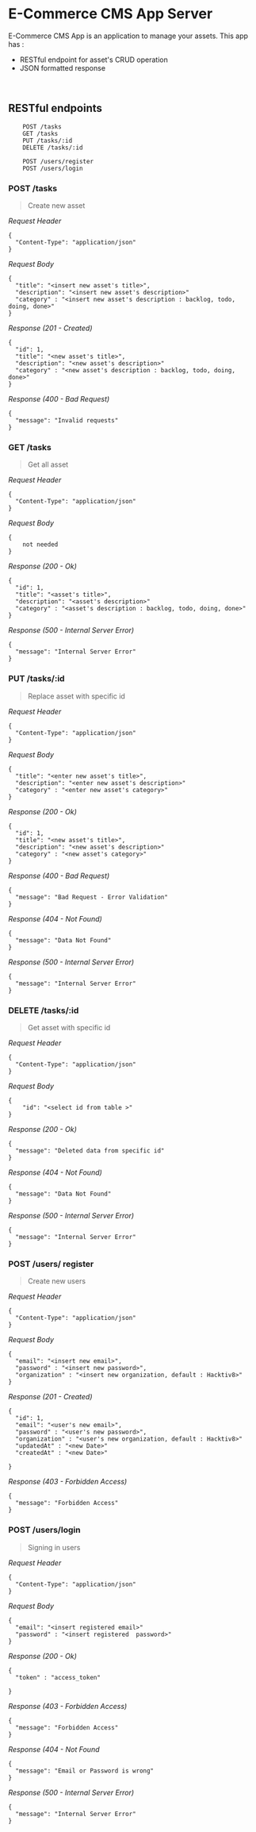 # E-Commerce CMS App Server
E-Commerce CMS  App is an application to manage your assets. This app has : 
* RESTful endpoint for asset's CRUD operation
* JSON formatted response

&nbsp;

## RESTful endpoints
```
    POST /tasks
    GET /tasks
    PUT /tasks/:id
    DELETE /tasks/:id

```
```
    POST /users/register
    POST /users/login

```


### POST /tasks

> Create new asset

_Request Header_
```
{
  "Content-Type": "application/json"
}
```

_Request Body_
```
{
  "title": "<insert new asset's title>",
  "description": "<insert new asset's description>"
  "category" : "<insert new asset's description : backlog, todo, doing, done>"
}
```

_Response (201 - Created)_
```
{
  "id": 1,
  "title": "<new asset's title>",
  "description": "<new asset's description>"
  "category" : "<new asset's description : backlog, todo, doing, done>"
}
```

_Response (400 - Bad Request)_
```
{
  "message": "Invalid requests"
}
```

### GET /tasks

> Get all asset

_Request Header_
```
{
  "Content-Type": "application/json"
}
```

_Request Body_
```
{
    not needed
}
```

_Response (200 - Ok)_
```
{
  "id": 1,
  "title": "<asset's title>",
  "description": "<asset's description>"
  "category" : "<asset's description : backlog, todo, doing, done>"
}
```

_Response (500 - Internal Server Error)_
```
{
  "message": "Internal Server Error"
}
```

### PUT /tasks/:id

> Replace asset with specific id

_Request Header_
```
{
  "Content-Type": "application/json"
}
```

_Request Body_
```
{
  "title": "<enter new asset's title>",
  "description": "<enter new asset's description>"
  "category" : "<enter new asset's category>"
}
```

_Response (200 - Ok)_
```
{
  "id": 1,
  "title": "<new asset's title>",
  "description": "<new asset's description>"
  "category" : "<new asset's category>"
}
```

_Response (400 - Bad Request)_
```
{
  "message": "Bad Request - Error Validation"
}
```

_Response (404 - Not Found)_
```
{
  "message": "Data Not Found"
}
```

_Response (500 - Internal Server Error)_
```
{
  "message": "Internal Server Error"
}
```

### DELETE /tasks/:id

> Get asset with specific id

_Request Header_
```
{
  "Content-Type": "application/json"
}
```

_Request Body_
```
{
    "id": "<select id from table >"
}
```

_Response (200 - Ok)_
```
{
  "message": "Deleted data from specific id"
}
```
_Response (404 - Not Found)_
```
{
  "message": "Data Not Found"
}
```

_Response (500 - Internal Server Error)_
```
{
  "message": "Internal Server Error"
}
```

### POST /users/ register

> Create new users

_Request Header_
```
{
  "Content-Type": "application/json"
}
```

_Request Body_
```
{
  "email": "<insert new email>",
  "password" : "<insert new password>",
  "organization" : "<insert new organization, default : Hacktiv8>"
}
```

_Response (201 - Created)_
```
{
  "id": 1,
  "email": "<user's new email>",
  "password" : "<user's new password>",
  "organization" : "<user's new organization, default : Hacktiv8>"
  "updatedAt" : "<new Date>"
  "createdAt" : "<new Date>"

}
```

_Response (403 - Forbidden Access)_
```
{
  "message": "Forbidden Access"
}
```

### POST /users/login

> Signing in users

_Request Header_
```
{
  "Content-Type": "application/json"
}
```

_Request Body_
```
{
  "email": "<insert registered email>"
  "password" : "<insert registered  password>"
}
```

_Response (200 - Ok)_
```
{
  "token" : "access_token"

}
```

_Response (403 - Forbidden Access)_
```
{
  "message": "Forbidden Access"
}
```
_Response (404 - Not Found_
```
{
  "message": "Email or Password is wrong"
}
```
_Response (500 - Internal Server Error)_
```
{
  "message": "Internal Server Error"
}
```







